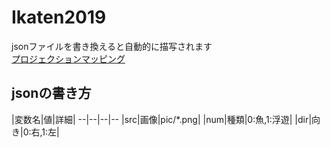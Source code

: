 # Ikaten2019
jsonファイルを書き換えると自動的に描写されます  
[プロジェクションマッピング](https://akatsuki1910.github.io/Ikaten2019/index.html)  
## jsonの書き方
|変数名|値|詳細|
--|--|--|--
|src|画像|pic/*.png|
|num|種類|0:魚,1:浮遊|
|dir|向き|0:右,1:左|
